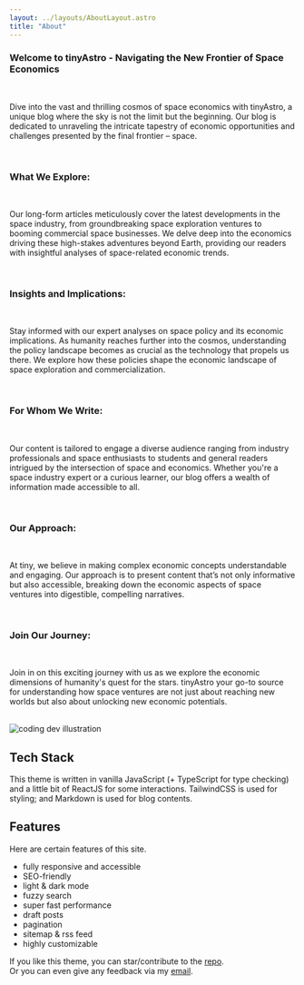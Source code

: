 ```yaml
---
layout: ../layouts/AboutLayout.astro
title: "About"
---
```


<h3> Welcome to tinyAstro - Navigating the New Frontier of Space Economics</h3><br>

<p>Dive into the vast and thrilling cosmos of space economics with tinyAstro, a unique blog where the sky is not the limit but the beginning. Our blog is dedicated to unraveling the intricate tapestry of economic opportunities and challenges presented by the final frontier – space.</p>
<br>
<h3>What We Explore:</h3><br>
<p>Our long-form articles meticulously cover the latest developments in the space industry, from groundbreaking space exploration ventures to booming commercial space businesses. We delve deep into the economics driving these high-stakes adventures beyond Earth, providing our readers with insightful analyses of space-related economic trends.</p>
<br>
<h3>Insights and Implications:</h3><br>
<p>Stay informed with our expert analyses on space policy and its economic implications. As humanity reaches further into the cosmos, understanding the policy landscape becomes as crucial as the technology that propels us there. We explore how these policies shape the economic landscape of space exploration and commercialization.</p>
<br>
<h3>For Whom We Write:</h3><br>
<p>Our content is tailored to engage a diverse audience ranging from industry professionals and space enthusiasts to students and general readers intrigued by the intersection of space and economics. Whether you're a space industry expert or a curious learner, our blog offers a wealth of information made accessible to all.</p>
<br>
<h3>Our Approach:</h3><br>
<p>At tiny, we believe in making complex economic concepts understandable and engaging. Our approach is to present content that’s not only informative but also accessible, breaking down the economic aspects of space ventures into digestible, compelling narratives.</p>
<br>
<h3>Join Our Journey:</h3><br>
<p>Join in on this exciting journey with us as we explore the economic dimensions of humanity's quest for the stars. tinyAstro your go-to source for understanding how space ventures are not just about reaching new worlds but also about unlocking new economic potentials.</p> 
<br>

<div>
  <img src="/assets/dev.svg" class="sm:w-1/2 mx-auto" alt="coding dev illustration">
</div>

## Tech Stack

This theme is written in vanilla JavaScript (+ TypeScript for type checking) and a little bit of ReactJS for some interactions. TailwindCSS is used for styling; and Markdown is used for blog contents.

## Features

Here are certain features of this site.

- fully responsive and accessible
- SEO-friendly
- light & dark mode
- fuzzy search
- super fast performance
- draft posts
- pagination
- sitemap & rss feed
- highly customizable

If you like this theme, you can star/contribute to the [repo](https://github.com/satnaing/astro-paper).  
Or you can even give any feedback via my [email](mailto:contact@satnaing.dev).

